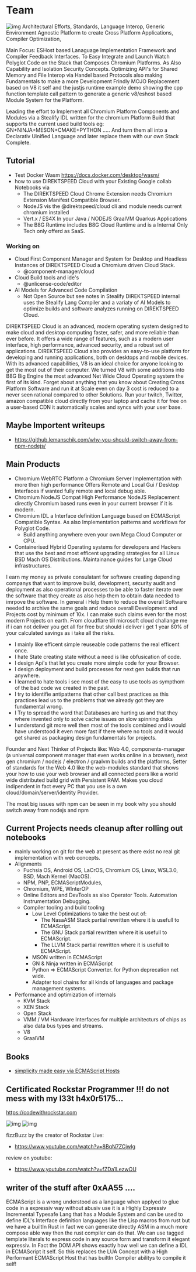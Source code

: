 # Team
![img](https://upload.wikimedia.org/wikipedia/commons/6/6a/Chromium_11_Wordmark_Logo.svg)
Architectural Efforts, Standards, Language Interop, Generic Environment Agnostic Platform to create Cross Platform Applications, Compiler Optimization, 

Main Focus: 
ESHost based Lanaguage Implementation Framework and Compiler Feedback Interfaces. To Easy Integrate and Launch Watch Polyglot Code on the Stack that Composes Chromium Platforms. As Also Capability and Isolation Security Concepts. Optimizing API's for Shared Memory and File Interop via Handel based Protocols also making Fundamentals to make a more Development Frindly MOJO Replacement based on V8 it self and the justjs runtime example demo showing the cpp function template call pattern to generate a generic v8/eshost based Module System for the Platform.

Leading the effort to Implement all Chromium Platform Components and Modules via a Stealify IDL written for the chromium Platform Build that supports the current used build tools eg: GN+NINJA+MESON+CMAKE+PYTHON ..... And turn them all into a Declarativ Uinified Language and later replace them with our own
Stack Complete.

## Tutorial 
- Test Docker Wasm https://docs.docker.com/desktop/wasm/
- how to use DIREKTSPEED Cloud with your Existing Google collab Notebooks via 
  - The DIREKTSPEED Cloud Chrome Extension needs Chromium Extension Manifest Compatible Browser.
  - NodeJS vis the @direktspeed/cloud cli and module needs current chromium installed
  - Vert.x / ES4X In your Java / NODEJS GraalVM Quarkus Applications 
  - The B8G Runtime includes B8G Cloud Runtime and is a Internal Only Tech only offerd as SaaS. 

### Working on
- Cloud First Component Manager and System for Desktop and Headless Instances of DIREKTSPEED Cloud a Chromium driven Cloud Stack.
  - @component-manager/cloud
- Cloud Build tools and ide's
  - @unlicense-code/editor
- AI Models for Advanced Code Compilation
  - Not Open Source but see notes in Stealify DIREKTSPEED internal uses the Stealify Lang Compiler and a variaty of AI Models to optimize builds and software analyzes running on DIREKTSPEED Cloud. 


DIREKTSPEED Cloud is an advanced, modern operating system designed to make cloud and desktop computing faster, safer, and more reliable than ever before. It offers a wide range of features, such as a modern user interface, high performance, advanced security, and a robust set of applications. DIREKTSPEED Cloud also provides an easy-to-use platform for developing and running applications, both on desktops and mobile devices. With its advanced capabilities, V8 is an ideal choice for anyone looking to get the most out of their computer. We turned V8 with some additions into B8G Big Engine the most advanced Net Wide Cloud Operating system the first of its kind. Forget about anything that you know about Creating Cross Platform Software and run it at Scale even on day 3 cost is reduced to a never seen rational compared to other Solutions. Run your twitch, Twitter, amazon compatible cloud directly from your laptop and cache it for free on a user-based CDN it automatically scales and syncs with your user base.

## Maybe Importent writeups
- https://github.lemanschik.com/why-you-should-switch-away-from-npm-nodejs/

## Main Products
- Chromium WebRTC Platform a Chromium Server Implementation with more then high performance Offers Remote and Local Gui / Desktop Interfaces if wanted fully remote and local debug able.
- Chromium NodeJS Compat High Performance NodeJS Replacement directly Chromium based runs even in your current browser if it is modern.
- Chromium IDL a Interface definition Language based on ECMAScript Compatible Syntax. As also Implementation patterns and workflows for Polyglot Code.
  - Build anything anywhere even your own Mega Cloud Computer or CPU.
- Containerised Hybrid Operating systems for developers and Hackers that use the best and most efficent upgrading strategies for all Linux BSD Mach OS  Distributions. Maintainance guides for Large Cloud infrastructures.

I earn my money as private consulatant for software creating depending companys that want to improve build, development, security audit and deployment as also operational processes to be able to faster iterate over the software that they create as also help them to obtain data needed to imrpove the software. In general i Help them to reduce the overall Software needed to archive the same goals and reduce overall Development and Projects cost by minimum of 10x. I can make such claims even for the most modern Projects on earth. From cloudflare till microsoft cloud challange me if i can not deliver you get all for free but should i deliver i get 1 year 80% of your calculated savings as i take all the risks.

- I mainly like efficent simple reuseable code patterns the real efficent once.
- I hate State creating state without a need is like obfusication of code. 
- I design Api's that let you create more simple code for your Browser. 
- I design deployment and build processes for next gen builds that run anywhere. 
- I learned to hate tools i see most of the easy to use tools as sympthom of the bad code we created in the past.
- I try to identifie antipatterns that other call best practices as this practices lead us to the problems that we already got they are fundamental wrong.
- I Try to spread the word that Databases are hurting us and that they where invented only to solve cache issues on slow spinning disks 
- I understand git more well then most of the tools combined and i would have understood it even more fast if there where no tools and it would get shared as packaging design fundamentals for projects. 

Founder and Next Thinker of Projects like: Web 4.0, components-manager (a universal component manager that even works online in a browser), next gen chromium / nodejs / electron / graalvm builds and the platforms, Setter of standards for the Web 4.0 like the web-modules standard that shows your how to use your web browser and all connected peers like a world wide distributed build grid with Persistent RAM. Makes you cloud indipendent in fact every PC that you use is a own cloud/domain/server/identity Provider.

The most big issues with npm can be seen in my book why you should switch away from nodejs and npm

## Current Projects needs cleanup after rolling out notebooks
- mainly working on git for the web at present as there exist no real git implementation with web concepts.
- Alignments
  - Fuchsia OS, Android OS, LaCrOS, Chromium OS, Linux, WSL3.0, BSD, Mach Kernel (MacOS).
  - NPM, PNP, ECMAScriptModules, 
  - Chromium, WPE, WInterOP
  - Online Editors and DevTools as also Operator Tools. Automation Instrumentation Debugging.
  - Compiler tooling and build tooling
    - Low Level Optimizations to take the best out of:
      - The NasaASM Stack partial rewritten where it is usefull to ECMAScript.
      - The GNU Stack partial rewritten where it is usefull to ECMAScript.
      - The LLVM Stack partial rewritten where it is usefull to ECMAScript.
    - MSON written in ECMAScript
    - GN & Ninja written in ECMAScript
    - Python => ECMAScript Converter. for Python deprecation net wide. 
    - Adapter tool chains for all kinds of languages and package management systems. 
 - Performance and optimization of internals
   - KVM Stack 
   - XEN Stack
   - Open Stack
   - VMM / VM Hardware Interfaces for multiple architecturs of chips as also data bus types and streams. 
   - V8
   - GraalVM

## Books
- [simplicity made easy via ECMAScript Hosts](https://github.com/lemanschik/simplicity-made-easy)

## Certificated Rockstar Programmer !!! do not mess with my l33t h4x0r5175...
https://codewithrockstar.com

![img](https://codewithrockstar.com/media/wallpaper/ui_ux_wallpaper_preview.png)
![img](https://codewithrockstar.com/media/wallpaper/vim_hater_preview.png)

fizzBuzz by the creator of Rockstar Live:
- https://www.youtube.com/watch?v=8BqN7ZCjwlg

review on youtube: 
- https://www.youtube.com/watch?v=fZDa1LezwOU

## writer of the stuff after 0xAA55 ....


ECMAScript is a wrong understood as a language when applyed to glue code in a expressiv way without abusiv use it is a Highly Expressiv Incremental
Typesafe Lang that has a Module System and can be used to define IDL's Interface definition languages like the Lisp macros from rust but we have a builtIn Rust in fact we can generate directly ASM in a much more compose able way then the rust compiler can do that. We can use tagged template literals to express code in any source form and transform it elegant expressiv. In Fact the DOM API shows exactly how well we can define a IDL in ECMAScript it self.
So this replaces the LUA Concept with a High Performant ECMAScript Host that has builtIn Compiler abilitys to compile it self!
